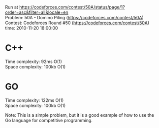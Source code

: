 Run at https://codeforces.com/contest/50A/status/page/1?order=asc&filter=all&locale=en<br>
Problem: 50A - Domino Piling (https://codeforces.com/contest/50A)<br>
Contest: Codeforces Round #50 (https://codeforces.com/contest/50A)<br>
time: 2010-11-20 18:00:00

# C++
Time complexity: 92ms O(1)<br>
Space complexity: 100kb O(1)

# GO
Time complexity: 122ms O(1)<br>
Space complexity: 100kb O(1)

Note: This is a simple problem, but it is a good example of how to use the Go language for competitive programming.
